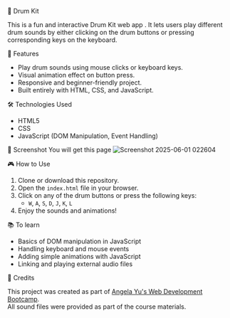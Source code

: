 🥁 Drum Kit

This is a fun and interactive Drum Kit web app . It lets users play different drum sounds by either clicking on the drum buttons or pressing corresponding keys on the keyboard.

🚀 Features
- Play drum sounds using mouse clicks or keyboard keys.
- Visual animation effect on button press.
- Responsive and beginner-friendly project.
- Built entirely with HTML, CSS, and JavaScript.

🛠️ Technologies Used
- HTML5  
- CSS  
- JavaScript (DOM Manipulation, Event Handling)

📸 Screenshot
You will get this page ![Screenshot 2025-06-01 022604](https://github.com/user-attachments/assets/e0d52e49-b4a9-458f-842f-d797b2cd62a3)


🎮 How to Use

1. Clone or download this repository.
2. Open the `index.html` file in your browser.
3. Click on any of the drum buttons or press the following keys:
   - `W`, `A`, `S`, `D`, `J`, `K`, `L`
4. Enjoy the sounds and animations!


 📚 To learn

- Basics of DOM manipulation in JavaScript  
- Handling keyboard and mouse events  
- Adding simple animations with JavaScript  
- Linking and playing external audio files


🙌 Credits

This project was created as part of [Angela Yu's Web Development Bootcamp](https://www.udemy.com/course/the-complete-web-development-bootcamp/).  
All sound files were provided as part of the course materials.
